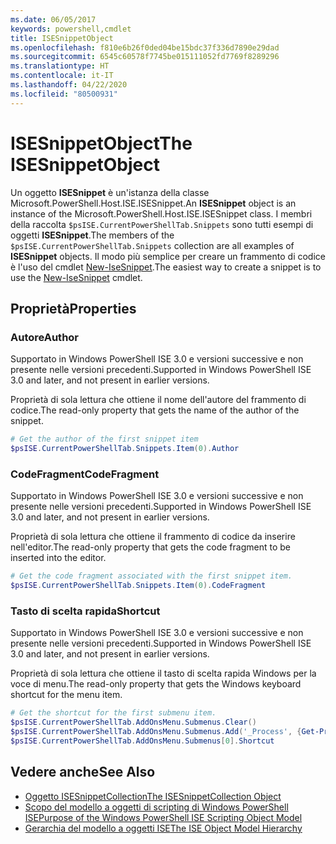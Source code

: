```yaml
---
ms.date: 06/05/2017
keywords: powershell,cmdlet
title: ISESnippetObject
ms.openlocfilehash: f810e6b26f0ded04be15bdc37f336d7890e29dad
ms.sourcegitcommit: 6545c60578f7745be015111052fd7769f8289296
ms.translationtype: HT
ms.contentlocale: it-IT
ms.lasthandoff: 04/22/2020
ms.locfileid: "80500931"
---
```

# <a name="the-isesnippetobject"></a><span data-ttu-id="976f2-103">ISESnippetObject</span><span class="sxs-lookup"><span data-stu-id="976f2-103">The ISESnippetObject</span></span>

<span data-ttu-id="976f2-104">Un oggetto **ISESnippet** è un'istanza della classe Microsoft.PowerShell.Host.ISE.ISESnippet.</span><span class="sxs-lookup"><span data-stu-id="976f2-104">An **ISESnippet** object is an instance of the Microsoft.PowerShell.Host.ISE.ISESnippet class.</span></span> <span data-ttu-id="976f2-105">I membri della raccolta `$psISE.CurrentPowerShellTab.Snippets` sono tutti esempi di oggetti **ISESnippet**.</span><span class="sxs-lookup"><span data-stu-id="976f2-105">The members of the `$psISE.CurrentPowerShellTab.Snippets` collection are all examples of **ISESnippet** objects.</span></span> <span data-ttu-id="976f2-106">Il modo più semplice per creare un frammento di codice è l'uso del cmdlet [New-IseSnippet](/powershell/module/ISE/New-IseSnippet).</span><span class="sxs-lookup"><span data-stu-id="976f2-106">The easiest way to create a snippet is to use the [New-IseSnippet](/powershell/module/ISE/New-IseSnippet) cmdlet.</span></span>

## <a name="properties"></a><span data-ttu-id="976f2-107">Proprietà</span><span class="sxs-lookup"><span data-stu-id="976f2-107">Properties</span></span>

### <a name="author"></a><span data-ttu-id="976f2-108">Autore</span><span class="sxs-lookup"><span data-stu-id="976f2-108">Author</span></span>

<span data-ttu-id="976f2-109">Supportato in Windows PowerShell ISE 3.0 e versioni successive e non presente nelle versioni precedenti.</span><span class="sxs-lookup"><span data-stu-id="976f2-109">Supported in Windows PowerShell ISE 3.0 and later, and not present in earlier versions.</span></span>

<span data-ttu-id="976f2-110">Proprietà di sola lettura che ottiene il nome dell'autore del frammento di codice.</span><span class="sxs-lookup"><span data-stu-id="976f2-110">The read-only property that gets the name of the author of the snippet.</span></span>

```powershell
# Get the author of the first snippet item
$psISE.CurrentPowerShellTab.Snippets.Item(0).Author
```

### <a name="codefragment"></a><span data-ttu-id="976f2-111">CodeFragment</span><span class="sxs-lookup"><span data-stu-id="976f2-111">CodeFragment</span></span>

<span data-ttu-id="976f2-112">Supportato in Windows PowerShell ISE 3.0 e versioni successive e non presente nelle versioni precedenti.</span><span class="sxs-lookup"><span data-stu-id="976f2-112">Supported in Windows PowerShell ISE 3.0 and later, and not present in earlier versions.</span></span>

<span data-ttu-id="976f2-113">Proprietà di sola lettura che ottiene il frammento di codice da inserire nell'editor.</span><span class="sxs-lookup"><span data-stu-id="976f2-113">The read-only property that gets the code fragment to be inserted into the editor.</span></span>

```powershell
# Get the code fragment associated with the first snippet item.
$psISE.CurrentPowerShellTab.Snippets.Item(0).CodeFragment
```

### <a name="shortcut"></a><span data-ttu-id="976f2-114">Tasto di scelta rapida</span><span class="sxs-lookup"><span data-stu-id="976f2-114">Shortcut</span></span>

<span data-ttu-id="976f2-115">Supportato in Windows PowerShell ISE 3.0 e versioni successive e non presente nelle versioni precedenti.</span><span class="sxs-lookup"><span data-stu-id="976f2-115">Supported in Windows PowerShell ISE 3.0 and later, and not present in earlier versions.</span></span>

<span data-ttu-id="976f2-116">Proprietà di sola lettura che ottiene il tasto di scelta rapida Windows per la voce di menu.</span><span class="sxs-lookup"><span data-stu-id="976f2-116">The read-only property that gets the Windows keyboard shortcut for the menu item.</span></span>

```powershell
# Get the shortcut for the first submenu item.
$psISE.CurrentPowerShellTab.AddOnsMenu.Submenus.Clear()
$psISE.CurrentPowerShellTab.AddOnsMenu.Submenus.Add('_Process', {Get-Process}, 'Alt+P')
$psISE.CurrentPowerShellTab.AddOnsMenu.Submenus[0].Shortcut
```

## <a name="see-also"></a><span data-ttu-id="976f2-117">Vedere anche</span><span class="sxs-lookup"><span data-stu-id="976f2-117">See Also</span></span>

- [<span data-ttu-id="976f2-118">Oggetto ISESnippetCollection</span><span class="sxs-lookup"><span data-stu-id="976f2-118">The ISESnippetCollection Object</span></span>](The-ISESnippetCollection-Object.md)
- [<span data-ttu-id="976f2-119">Scopo del modello a oggetti di scripting di Windows PowerShell ISE</span><span class="sxs-lookup"><span data-stu-id="976f2-119">Purpose of the Windows PowerShell ISE Scripting Object Model</span></span>](purpose-of-the-windows-powershell-ise-scripting-object-model.md)
- [<span data-ttu-id="976f2-120">Gerarchia del modello a oggetti ISE</span><span class="sxs-lookup"><span data-stu-id="976f2-120">The ISE Object Model Hierarchy</span></span>](The-ISE-Object-Model-Hierarchy.md)
